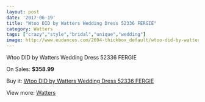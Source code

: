 ```yaml
---
layout: post
date: '2017-06-19'
title: "Wtoo DID by Watters Wedding Dress 52336 FERGIE"
category: Watters
tags: ["crazy","style","bridal","unique","wedding"]
image: http://www.eudances.com/2694-thickbox_default/wtoo-did-by-watters-wedding-dress-52336-fergie.jpg
---
```

Wtoo DID by Watters Wedding Dress 52336 FERGIE

On Sales: **$358.99**
<a href="https://www.eudances.com/en/watters/907-wtoo-did-by-watters-wedding-dress-52336-fergie.html"><amp-img layout="responsive" width="600" height="600" src="//www.eudances.com/2694-thickbox_default/wtoo-did-by-watters-wedding-dress-52336-fergie.jpg" alt="Wtoo DID by Watters Wedding Dress 52336 FERGIE 0" /></a>
<a href="https://www.eudances.com/en/watters/907-wtoo-did-by-watters-wedding-dress-52336-fergie.html"><amp-img layout="responsive" width="600" height="600" src="//www.eudances.com/2695-thickbox_default/wtoo-did-by-watters-wedding-dress-52336-fergie.jpg" alt="Wtoo DID by Watters Wedding Dress 52336 FERGIE 1" /></a>

Buy it: [Wtoo DID by Watters Wedding Dress 52336 FERGIE](https://www.eudances.com/en/watters/907-wtoo-did-by-watters-wedding-dress-52336-fergie.html "Wtoo DID by Watters Wedding Dress 52336 FERGIE")

View more: [Watters](https://www.eudances.com/en/12-watters "Watters")